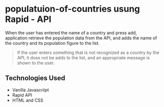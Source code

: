 # populatuion-of-countries usung Rapid - API

When the user has entered the name of a country and press add, application retrieve the population data from the API, and adds the name of the country and its population figure to the list.

> If the user enters something that is not recognized as a country by the API, it does not be adds to the list, and an appropriate message is shown to the user.

## Technologies Used

- Vanilla Javascriipt
- Rapid API
- HTML and CSS

